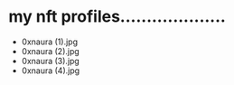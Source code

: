 # my nft profiles....................
- 0xnaura (1).jpg
- 0xnaura (2).jpg
- 0xnaura (3).jpg
- 0xnaura (4).jpg
